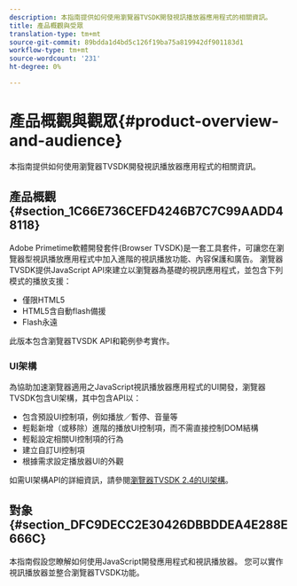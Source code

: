 ```yaml
---
description: 本指南提供如何使用瀏覽器TVSDK開發視訊播放器應用程式的相關資訊。
title: 產品概觀與受眾
translation-type: tm+mt
source-git-commit: 89bdda1d4bd5c126f19ba75a819942df901183d1
workflow-type: tm+mt
source-wordcount: '231'
ht-degree: 0%

---
```



# 產品概觀與觀眾{#product-overview-and-audience}

本指南提供如何使用瀏覽器TVSDK開發視訊播放器應用程式的相關資訊。

## 產品概觀{#section_1C66E736CEFD4246B7C7C99AADD48118}

Adobe Primetime軟體開發套件(Browser TVSDK)是一套工具套件，可讓您在瀏覽器型視訊播放應用程式中加入進階的視訊播放功能、內容保護和廣告。 瀏覽器TVSDK提供JavaScript API來建立以瀏覽器為基礎的視訊應用程式，並包含下列模式的播放支援：

* 僅限HTML5
* HTML5含自動flash備援
* Flash永遠

此版本包含瀏覽器TVSDK API和範例參考實作。

### UI架構

為協助加速瀏覽器適用之JavaScript視訊播放器應用程式的UI開發，瀏覽器TVSDK包含UI架構，其中包含API以：

* 包含預設UI控制項，例如播放／暫停、音量等
* 輕鬆新增（或移除）進階的播放UI控制項，而不需直接控制DOM結構
* 輕鬆設定相關UI控制項的行為
* 建立自訂UI控制項
* 根據需求設定播放器UI的外觀

如需UI架構API的詳細資訊，請參閱[瀏覽器TVSDK 2.4的UI架構](https://help.adobe.com/en_US/primetime/api/psdk/btvsdk-ui-framework/index.html)。

## 對象{#section_DFC9DECC2E30426DBBDDEA4E288E666C}

本指南假設您瞭解如何使用JavaScript開發應用程式和視訊播放器。 您可以實作視訊播放器並整合瀏覽器TVSDK功能。